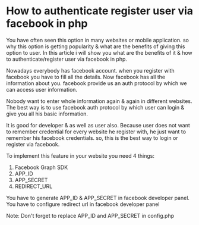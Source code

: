 # How to authenticate register user via facebook in php

You have often seen this option in many websites or mobile application. so why this option is getting popularity & what are the benefits of giving this option to user. In this article i will show you what are the benefits of it & how to authenticate/register user via facebook in php.

Nowadays everybody has facebook account. when you register with facebook you have to fill all the details. Now facebook has all the information about you. facebook provide us an auth protocol by which we can access user information.  

Nobody want to enter whole information again & again in different websites. The best way is to use facebook auth protocol by which user can login & give you all his basic information.

It is good for developer & as well as user also. Because user does not want to remember credential for every website he register with, he just want to remember his facebook credentials. so, this is the best way to login or register via facebook.

To implement this feature in your website you need 4 things:
1. Facebook Graph SDK
2. APP_ID
3. APP_SECRET
4. REDIRECT_URL

You have to generate APP_ID & APP_SECRET in facebook developer panel.
You have to configure redirect url in facebook developer panel

Note: Don't forget to replace APP_ID and APP_SECRET in config.php
